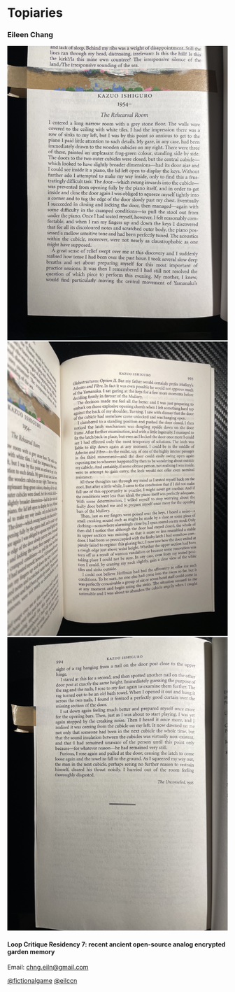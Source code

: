# Topiaries
### Eileen Chang 

![alt text](https://github.com/eilccn/topiaries-info/blob/main/flowers/therehearsalroom-1.jpg)
![alt text](https://github.com/eilccn/topiaries-info/blob/main/flowers/therehearsalroom-2.jpg)
![alt text](https://github.com/eilccn/topiaries-info/blob/main/flowers/therehearsalroom-3.jpg)

#### Loop Critique Residency 7: recent ancient open-source analog encrypted garden memory

Email: chng.eiln@gmail.com

[@fictionalgame](https://twitter.com/fictionalgame) [@eilccn](https://eilccn.itch.io/garden-of-loom)





